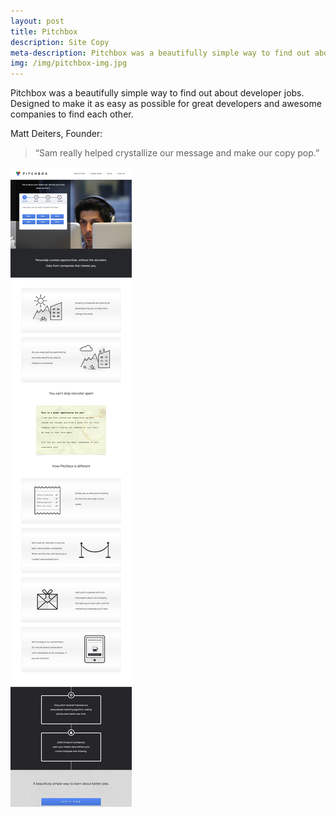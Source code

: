 ```yaml
---
layout: post
title: Pitchbox
description: Site Copy
meta-description: Pitchbox was a beautifully simple way to find out about developer jobs. I helped crystallise their message.
img: /img/pitchbox-img.jpg
---
```


Pitchbox was a beautifully simple way to find out about developer jobs. Designed to make it as easy as possible for great developers and awesome companies to find each other.

Matt Deiters, Founder:

>“Sam really helped crystallize our message and make our copy pop.”


<img src="/img/Pitchbox-An-invite-only-developer-talent-agency-to-help-you-discover-unique-full-time-and-contracting-jobs-with-teams-that-recognize-and-reward-your-contributions.-2.jpg">
 
